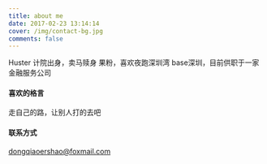 ```yaml
---
title: about me
date: 2017-02-23 13:14:14
cover: /img/contact-bg.jpg
comments: false
---
```


Huster
计院出身，卖马赎身
果粉，喜欢夜跑深圳湾
base深圳，目前供职于一家金融服务公司


#### 喜欢的格言
走自己的路，让别人打的去吧


#### 联系方式
dongqiaoershao@foxmail.com


